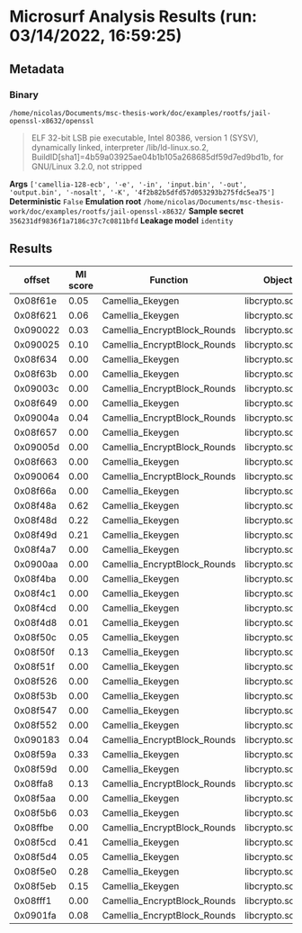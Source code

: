 # Microsurf Analysis Results (run: 03/14/2022, 16:59:25)

## Metadata

### Binary

`/home/nicolas/Documents/msc-thesis-work/doc/examples/rootfs/jail-openssl-x8632/openssl`
> ELF 32-bit LSB pie executable, Intel 80386, version 1 (SYSV), dynamically linked, interpreter /lib/ld-linux.so.2,
> BuildID[sha1]=4b59a03925ae04b1b105a268685df59d7ed9bd1b, for GNU/Linux 3.2.0, not stripped

__Args__
`['camellia-128-ecb', '-e', '-in', 'input.bin', '-out', 'output.bin', '-nosalt', '-K', '4f2b82b5dfd57d053293b275fdc5ea75']`
__Deterministic__
`False`
__Emulation root__
`/home/nicolas/Documents/msc-thesis-work/doc/examples/rootfs/jail-openssl-x8632/`
__Sample secret__
`356231df9836f1a7186c37c7c0811bfd`
__Leakage model__
`identity`

## Results

| offset | MI score | Function | Object |
|-----|-----|-----|-----|
| 0x08f61e | 0.05 | Camellia_Ekeygen | libcrypto.so.1.1 |
| 0x08f621 | 0.06 | Camellia_Ekeygen | libcrypto.so.1.1 |
| 0x090022 | 0.03 | Camellia_EncryptBlock_Rounds | libcrypto.so.1.1 |
| 0x090025 | 0.10 | Camellia_EncryptBlock_Rounds | libcrypto.so.1.1 |
| 0x08f634 | 0.00 | Camellia_Ekeygen | libcrypto.so.1.1 |
| 0x08f63b | 0.00 | Camellia_Ekeygen | libcrypto.so.1.1 |
| 0x09003c | 0.00 | Camellia_EncryptBlock_Rounds | libcrypto.so.1.1 |
| 0x08f649 | 0.00 | Camellia_Ekeygen | libcrypto.so.1.1 |
| 0x09004a | 0.04 | Camellia_EncryptBlock_Rounds | libcrypto.so.1.1 |
| 0x08f657 | 0.00 | Camellia_Ekeygen | libcrypto.so.1.1 |
| 0x09005d | 0.00 | Camellia_EncryptBlock_Rounds | libcrypto.so.1.1 |
| 0x08f663 | 0.00 | Camellia_Ekeygen | libcrypto.so.1.1 |
| 0x090064 | 0.00 | Camellia_EncryptBlock_Rounds | libcrypto.so.1.1 |
| 0x08f66a | 0.00 | Camellia_Ekeygen | libcrypto.so.1.1 |
| 0x08f48a | 0.62 | Camellia_Ekeygen | libcrypto.so.1.1 |
| 0x08f48d | 0.22 | Camellia_Ekeygen | libcrypto.so.1.1 |
| 0x08f49d | 0.21 | Camellia_Ekeygen | libcrypto.so.1.1 |
| 0x08f4a7 | 0.00 | Camellia_Ekeygen | libcrypto.so.1.1 |
| 0x0900aa | 0.00 | Camellia_EncryptBlock_Rounds | libcrypto.so.1.1 |
| 0x08f4ba | 0.00 | Camellia_Ekeygen | libcrypto.so.1.1 |
| 0x08f4c1 | 0.00 | Camellia_Ekeygen | libcrypto.so.1.1 |
| 0x08f4cd | 0.00 | Camellia_Ekeygen | libcrypto.so.1.1 |
| 0x08f4d8 | 0.01 | Camellia_Ekeygen | libcrypto.so.1.1 |
| 0x08f50c | 0.05 | Camellia_Ekeygen | libcrypto.so.1.1 |
| 0x08f50f | 0.13 | Camellia_Ekeygen | libcrypto.so.1.1 |
| 0x08f51f | 0.00 | Camellia_Ekeygen | libcrypto.so.1.1 |
| 0x08f526 | 0.00 | Camellia_Ekeygen | libcrypto.so.1.1 |
| 0x08f53b | 0.00 | Camellia_Ekeygen | libcrypto.so.1.1 |
| 0x08f547 | 0.00 | Camellia_Ekeygen | libcrypto.so.1.1 |
| 0x08f552 | 0.00 | Camellia_Ekeygen | libcrypto.so.1.1 |
| 0x090183 | 0.04 | Camellia_EncryptBlock_Rounds | libcrypto.so.1.1 |
| 0x08f59a | 0.33 | Camellia_Ekeygen | libcrypto.so.1.1 |
| 0x08f59d | 0.00 | Camellia_Ekeygen | libcrypto.so.1.1 |
| 0x08ffa8 | 0.13 | Camellia_EncryptBlock_Rounds | libcrypto.so.1.1 |
| 0x08f5aa | 0.00 | Camellia_Ekeygen | libcrypto.so.1.1 |
| 0x08f5b6 | 0.03 | Camellia_Ekeygen | libcrypto.so.1.1 |
| 0x08ffbe | 0.00 | Camellia_EncryptBlock_Rounds | libcrypto.so.1.1 |
| 0x08f5cd | 0.41 | Camellia_Ekeygen | libcrypto.so.1.1 |
| 0x08f5d4 | 0.05 | Camellia_Ekeygen | libcrypto.so.1.1 |
| 0x08f5e0 | 0.28 | Camellia_Ekeygen | libcrypto.so.1.1 |
| 0x08f5eb | 0.15 | Camellia_Ekeygen | libcrypto.so.1.1 |
| 0x08fff1 | 0.00 | Camellia_EncryptBlock_Rounds | libcrypto.so.1.1 |
| 0x0901fa | 0.08 | Camellia_EncryptBlock_Rounds | libcrypto.so.1.1 |

